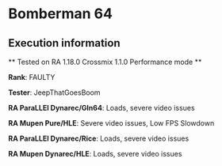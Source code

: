 # Bomberman 64 

## Execution information


** Tested on RA 1.18.0 Crossmix 1.1.0 Performance mode **


**Rank**: FAULTY


**Tester**: JeepThatGoesBoom



**RA ParaLLEl Dynarec/Gln64**: Loads, severe video issues


**RA Mupen Pure/HLE**: Severe video issues, Low FPS Slowdown


**RA ParaLLEl Dynarec/Rice**: Loads, severe video issues


**RA Mupen Dynarec/HLE**: Loads, severe video issues